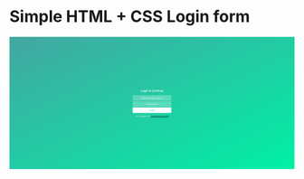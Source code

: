 # Simple HTML + CSS Login form

![Screenshot](https://raw.githubusercontent.com/u98/beautiful-login/master/screenshot.png)